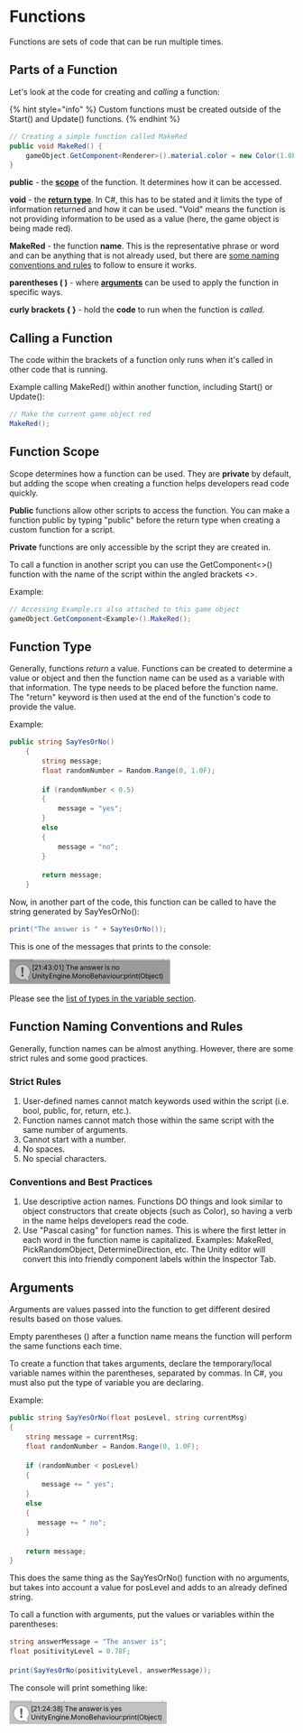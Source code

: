 # Functions

Functions are sets of code that can be run multiple times.

## **Parts of a Function**

Let's look at the code for creating and _calling_ a function:

{% hint style="info" %}
Custom functions must be created outside of the Start\(\) and Update\(\) functions.
{% endhint %}

```csharp
// Creating a simple function called MakeRed
public void MakeRed() {
    gameObject.GetComponent<Renderer>().material.color = new Color(1.0F, 0, 0, 1.0F);
}
```

**public** - the [**scope**](functions.md#function-scope) of the function. It determines how it can be accessed.

**void** - the [**return type**](functions.md#function-type). In C\#, this has to be stated and it limits the type of information returned and how it can be used. "Void" means the function is not providing information to be used as a value \(here, the game object is being made red\).

**MakeRed** - the function **name**. This is the representative phrase or word and can be anything that is not already used, but there are [some naming conventions and rules](functions.md#function-naming-conventions-and-rules) to follow to ensure it works.

**parentheses \( \)** - where [**arguments**](functions.md#arguments) can be used to apply the function in specific ways.

**curly brackets { }** - hold the **code** to run when the function is _called._

## Calling a Function

The code within the brackets of a function only runs when it's called in other code that is running.

Example calling MakeRed\(\) within another function, including Start\(\) or Update\(\):

```csharp
// Make the current game object red
MakeRed();
```

## Function Scope

Scope determines how a function can be used. They are **private** by default, but adding the scope when creating a function helps developers read code quickly.

**Public** functions allow other scripts to access the function. You can make a function public by typing "public" before the return type when creating a custom function for a script.

**Private** functions are only accessible by the script they are created in.

To call a function in another script you can use the GetComponent&lt;&gt;\(\) function with the name of the script within the angled brackets &lt;&gt;.

Example:

```csharp
// Accessing Example.cs also attached to this game object
gameObject.GetComponent<Example>().MakeRed();
```

## Function Type

Generally, functions _return_ a value. Functions can be created to determine a value or object and then the function name can be used as a variable with that information. The type needs to be placed before the function name. The "return" keyword is then used at the end of the function's code to provide the value.

Example:

```csharp
public string SayYesOrNo()
    {
        string message;
        float randomNumber = Random.Range(0, 1.0F);

        if (randomNumber < 0.5)
        {
            message = "yes";
        }
        else
        {
            message = "no";
        }

        return message;
    }
```

Now, in another part of the code, this function can be called to have the string generated by SayYesOrNo\(\):

```csharp
print("The answer is " + SayYesOrNo());
```

This is one of the messages that prints to the console:

![](../.gitbook/assets/image%20%28141%29.png)

Please see the [list of types in the variable section](variables.md#variable-types).

## Function Naming Conventions and Rules

Generally, function names can be almost anything. However, there are some strict rules and some good practices.

### **Strict Rules**

1. User-defined names cannot match keywords used within the script \(i.e. bool, public, for, return, etc.\).
2. Function names cannot match those within the same script with the same number of arguments.
3. Cannot start with a number.
4. No spaces.
5. No special characters.

### **Conventions and Best Practices** 

1. Use descriptive action names. Functions DO things and look similar to object constructors that create objects \(such as Color\), so having a verb in the name helps developers read the code.
2. Use "Pascal casing" for function names. This is where the first letter in each word in the function name is capitalized. Examples: MakeRed, PickRandomObject, DetermineDirection, etc. The Unity editor will convert this into friendly component labels within the Inspector Tab.

## Arguments

Arguments are values passed into the function to get different desired results based on those values.

Empty parentheses \(\) after a function name means the function will perform the same functions each time.

To create a function that takes arguments, declare the temporary/local variable names within the parentheses, separated by commas. In C\#, you must also put the type of variable you are declaring.

Example:

```csharp
public string SayYesOrNo(float posLevel, string currentMsg)
{
    string message = currentMsg;
    float randomNumber = Random.Range(0, 1.0F);

    if (randomNumber < posLevel)
    {
        message += " yes";
    }
    else
    {
       message += " no";
    }

    return message;
}
```

This does the same thing as the SayYesOrNo\(\) function with no arguments, but takes into account a value for posLevel and adds to an already defined string.

To call a function with arguments, put the values or variables within the parentheses:

```csharp
string answerMessage = "The answer is";
float positivityLevel = 0.78F;

print(SayYesOrNo(positivityLevel, answerMessage));
```

The console will print something like:

![](../.gitbook/assets/image%20%2890%29.png)



